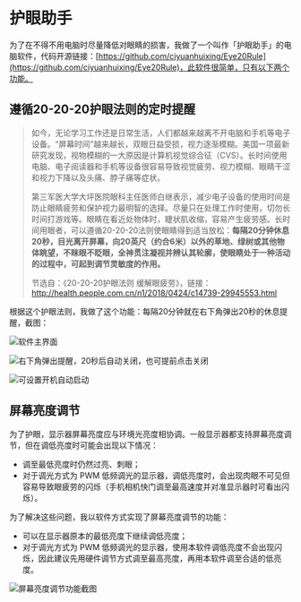 # 护眼助手

为了在不得不用电脑时尽量降低对眼睛的损害，我做了一个叫作「护眼助手」的电脑软件，代码开源链接：[https://github.com/ciyuanhuixing/Eye20Rule](https://github.com/ciyuanhuixing/Eye20Rule)，此软件很简单，只有以下两个功能。

## 遵循20-20-20护眼法则的定时提醒

>如今，无论学习工作还是日常生活，人们都越来越离不开电脑和手机等电子设备。“屏幕时间”越来越长，双眼日益受损，视力逐渐模糊。美国一项最新研究发现，视物模糊的一大原因是计算机视觉综合征（CVS）。长时间使用电脑、电子阅读器和手机等设备很容易导致视觉疲劳、视力模糊、眼睛干涩和视力下降以及头痛、脖子痛等症状。
>
>第三军医大学大坪医院眼科主任医师白继表示，减少电子设备的使用时间是防止眼睛疲劳和保护视力最明智的选择。尽量只在处理工作时使用，切勿长时间打游戏等。眼睛在看近处物体时，睫状肌收缩，容易产生疲劳感。长时间用眼者，可以遵循20-20-20法则使眼睛得到适当放松：**每隔20分钟休息20秒，目光离开屏幕，向20英尺（约合6米）以外的草地、绿树或其他物体眺望，不眯眼不眨眼，全神贯注凝视并辨认其轮廓，使眼睛处于一种活动的过程中，可起到调节灵敏度的作用。**
>
>节选自：《20-20-20护眼法则 缓解眼疲劳》，链接：http://health.people.com.cn/n1/2018/0424/c14739-29945553.html

根据这个护眼法则，我做了这个功能：每隔20分钟就在右下角弹出20秒的休息提醒，截图：

![软件主界面](C:\My\1-BinaryFiles\9-MarkdownFileImages\image-20220303160742322.png)

![右下角弹出提醒，20秒后自动关闭，也可提前点击关闭](C:\My\1-BinaryFiles\9-MarkdownFileImages\image-20220301150101095.png)

![可设置开机自动启动](C:\My\1-BinaryFiles\9-MarkdownFileImages\image-20220301155400774.png)

## 屏幕亮度调节

为了护眼，显示器屏幕亮度应与环境光亮度相协调。一般显示器都支持屏幕亮度调节，但在调低亮度时可能会出现以下情况：

- 调至最低亮度时仍然过亮、刺眼；
- 对于调光方式为 PWM 低频调光的显示器，调低亮度时，会出现肉眼不可见但容易导致眼疲劳的闪烁（手机相机快门调至最高速度并对准显示器时可看出闪烁）。

为了解决这些问题，我以软件方式实现了屏幕亮度调节的功能：

- 可以在显示器原本的最低亮度下继续调低亮度；
- 对于调光方式为 PWM 低频调光的显示器，使用本软件调低亮度不会出现闪烁，因此建议先用硬件调节方式调至最高亮度，再用本软件调至合适的低亮度。

![屏幕亮度调节功能截图](C:\My\1-BinaryFiles\9-MarkdownFileImages\image-20220303165108559.png)